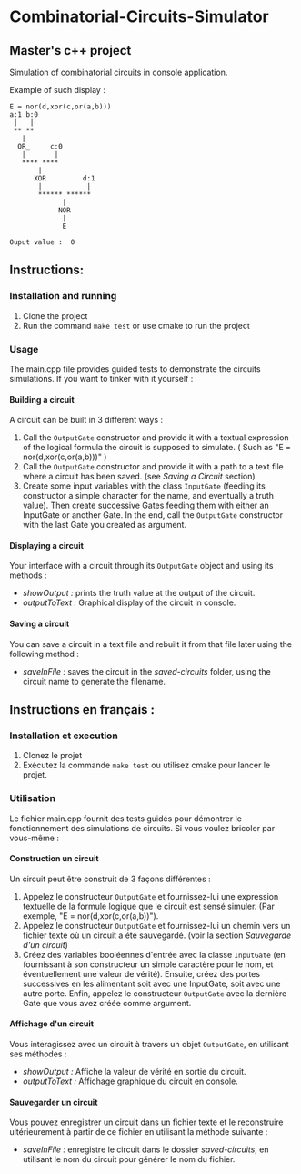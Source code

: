 # Combinatorial-Circuits-Simulator
## Master's c++ project

Simulation of combinatorial circuits in console application.

Example of such display : 
```
E = nor(d,xor(c,or(a,b)))
a:1 b:0
 |   |
 ** **
   |
  OR_     c:0
   |       |
   **** ****
       |
      XOR         d:1
       |           |
       ****** ******
             |
            NOR
             |
             E

Ouput value :  0

```

## Instructions: 
### Installation and running 
1. Clone the project 
2. Run the command `make test` or use cmake to run the project

### Usage 
The main.cpp file provides guided tests to demonstrate the circuits simulations.
If you want to tinker with it yourself :

#### Building a circuit

A circuit can be built in 3 different ways : 
1. Call the `OutputGate` constructor and provide it with a textual expression of the logical formula the circuit is supposed to simulate. ( Such as "E = nor(d,xor(c,or(a,b)))" )
2. Call the `OutputGate` constructor and provide it with a path to a text file where a circuit has been saved. (see _Saving a Circuit_ section)
3. Create some input variables with the class `InputGate` (feeding its constructor a simple character for the name, and eventually a truth value).
Then create successive Gates feeding them with either an InputGate or another Gate. In the end, call the `OutputGate` constructor with the last Gate you created as argument.

#### Displaying a circuit
Your interface with a circuit through its `OutputGate` object and using its methods :
- _*showOutput :*_ prints the truth value at the output of the circuit.
- _*outputToText :*_ Graphical display of the circuit in console.

#### Saving a circuit
You can save a circuit in a text file and rebuilt it from that file later using the following method :
- _*saveInFile :*_ saves the circuit in the _saved-circuits_ folder, using the circuit name to generate the filename.



## Instructions en français :
### Installation et execution
1. Clonez le projet
2. Exécutez la commande `make test` ou utilisez cmake pour lancer le projet.

### Utilisation
Le fichier main.cpp fournit des tests guidés pour démontrer le fonctionnement des simulations de circuits.
Si vous voulez bricoler par vous-même :

#### Construction un circuit
Un circuit peut être construit de 3 façons différentes :
1. Appelez le constructeur `OutputGate` et fournissez-lui une expression textuelle de la formule logique que le circuit est sensé simuler. (Par exemple, "E = nor(d,xor(c,or(a,b))").
2. Appelez le constructeur `OutputGate` et fournissez-lui un chemin vers un fichier texte où un circuit a été sauvegardé. (voir la section _Sauvegarde d'un circuit_)
3. Créez des variables booléennes d'entrée avec la classe `InputGate` (en fournissant à son constructeur un simple caractère pour le nom, et éventuellement une valeur de vérité).
   Ensuite, créez des portes successives en les alimentant soit avec une InputGate, soit avec une autre porte. Enfin, appelez le constructeur `OutputGate` avec la dernière Gate que vous avez créée comme argument.

#### Affichage d'un circuit
Vous interagissez avec un circuit à travers un objet `OutputGate`, en utilisant ses méthodes :
- _*showOutput :*_ Affiche la valeur de vérité en sortie du circuit.
- _*outputToText :*_ Affichage graphique du circuit en console.

#### Sauvegarder un circuit
Vous pouvez enregistrer un circuit dans un fichier texte et le reconstruire ultérieurement à partir de ce fichier en utilisant la méthode suivante :
- _*saveInFile :*_ enregistre le circuit dans le dossier _saved-circuits_, en utilisant le nom du circuit pour générer le nom du fichier.
